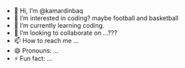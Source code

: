 - 👋 Hi, I’m @kamardinbaq
- 👀 I’m interested in coding? maybe football and basketball
- 🌱 I’m currently learning coding.
- 💞️ I’m looking to collaborate on ...???
- 📫 How to reach me ...
- 😄 Pronouns: ...
- ⚡ Fun fact: ...

<!---
kamardinbaq/kamardinbaq is a ✨ special ✨ repository because its `README.md` (this file) appears on your GitHub profile.
You can click the Preview link to take a look at your changes.
--->

